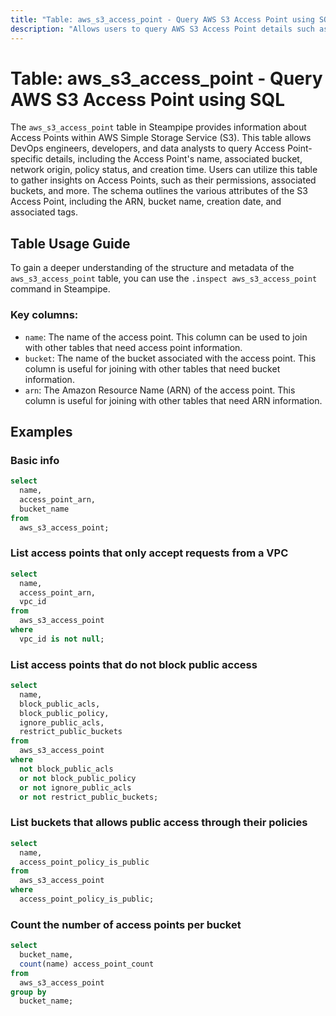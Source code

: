 ```yaml
---
title: "Table: aws_s3_access_point - Query AWS S3 Access Point using SQL"
description: "Allows users to query AWS S3 Access Point details such as name, bucket, network origin, policy status, creation time, and more."
---
```


# Table: aws_s3_access_point - Query AWS S3 Access Point using SQL

The `aws_s3_access_point` table in Steampipe provides information about Access Points within AWS Simple Storage Service (S3). This table allows DevOps engineers, developers, and data analysts to query Access Point-specific details, including the Access Point's name, associated bucket, network origin, policy status, and creation time. Users can utilize this table to gather insights on Access Points, such as their permissions, associated buckets, and more. The schema outlines the various attributes of the S3 Access Point, including the ARN, bucket name, creation date, and associated tags.

## Table Usage Guide

To gain a deeper understanding of the structure and metadata of the `aws_s3_access_point` table, you can use the `.inspect aws_s3_access_point` command in Steampipe.

### Key columns:

- `name`: The name of the access point. This column can be used to join with other tables that need access point information.
- `bucket`: The name of the bucket associated with the access point. This column is useful for joining with other tables that need bucket information.
- `arn`: The Amazon Resource Name (ARN) of the access point. This column is useful for joining with other tables that need ARN information.

## Examples

### Basic info

```sql
select
  name,
  access_point_arn,
  bucket_name
from
  aws_s3_access_point;
```


### List access points that only accept requests from a VPC

```sql
select
  name,
  access_point_arn,
  vpc_id
from
  aws_s3_access_point
where
  vpc_id is not null;
```


### List access points that do not block public access

```sql
select
  name,
  block_public_acls,
  block_public_policy,
  ignore_public_acls,
  restrict_public_buckets
from
  aws_s3_access_point
where
  not block_public_acls
  or not block_public_policy
  or not ignore_public_acls
  or not restrict_public_buckets;
```


### List buckets that allows public access through their policies

```sql
select
  name,
  access_point_policy_is_public
from
  aws_s3_access_point
where
  access_point_policy_is_public;
```


### Count the number of access points per bucket

```sql
select
  bucket_name,
  count(name) access_point_count
from
  aws_s3_access_point
group by
  bucket_name;
```
